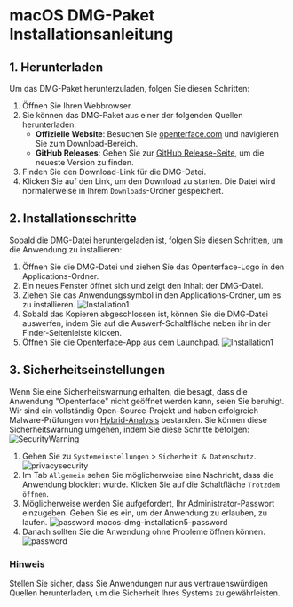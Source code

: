 # macOS DMG-Paket Installationsanleitung

## 1. Herunterladen

Um das DMG-Paket herunterzuladen, folgen Sie diesen Schritten:

1. Öffnen Sie Ihren Webbrowser.
2. Sie können das DMG-Paket aus einer der folgenden Quellen herunterladen:
   - **Offizielle Website**: Besuchen Sie [openterface.com](https://openterface.com) und navigieren Sie zum Download-Bereich.
   - **GitHub Releases**: Gehen Sie zur [GitHub Release-Seite](https://github.com/TechxArtisanStudio/Openterface_MacOS/releases), um die neueste Version zu finden.
3. Finden Sie den Download-Link für die DMG-Datei.
4. Klicken Sie auf den Link, um den Download zu starten. Die Datei wird normalerweise in Ihrem `Downloads`-Ordner gespeichert.

## 2. Installationsschritte

Sobald die DMG-Datei heruntergeladen ist, folgen Sie diesen Schritten, um die Anwendung zu installieren:

1. Öffnen Sie die DMG-Datei und ziehen Sie das Openterface-Logo in den Applications-Ordner.
2. Ein neues Fenster öffnet sich und zeigt den Inhalt der DMG-Datei.
3. Ziehen Sie das Anwendungssymbol in den Applications-Ordner, um es zu installieren.
![Installation1](https://assets.openterface.com/images/guide/macos-dmg-installation1.webp)
4. Sobald das Kopieren abgeschlossen ist, können Sie die DMG-Datei auswerfen, indem Sie auf die Auswerf-Schaltfläche neben ihr in der Finder-Seitenleiste klicken.
5. Öffnen Sie die Openterface-App aus dem Launchpad.
![Installation1](https://assets.openterface.com/images/guide/macos-dmg-installation2.webp)


## 3. Sicherheitseinstellungen

Wenn Sie eine Sicherheitswarnung erhalten, die besagt, dass die Anwendung "Openterface" nicht geöffnet werden kann, seien Sie beruhigt. Wir sind ein vollständig Open-Source-Projekt und haben erfolgreich Malware-Prüfungen von [Hybrid-Analysis](https://www.hybrid-analysis.com/) bestanden. Sie können diese Sicherheitswarnung umgehen, indem Sie diese Schritte befolgen:
![SecurityWarning](https://assets.openterface.com/images/guide/macos-dmg-installation3-not-opened.webp)

1. Gehen Sie zu `Systemeinstellungen` > `Sicherheit & Datenschutz`.
![privacysecurity](https://assets.openterface.com/images/guide/macos-dmg-installation4-privacysecurity.webp)
2. Im Tab `Allgemein` sehen Sie möglicherweise eine Nachricht, dass die Anwendung blockiert wurde. Klicken Sie auf die Schaltfläche `Trotzdem öffnen`.
3. Möglicherweise werden Sie aufgefordert, Ihr Administrator-Passwort einzugeben. Geben Sie es ein, um der Anwendung zu erlauben, zu laufen.
![password](https://assets.openterface.com/images/guide/macos-dmg-installation5-password.webp)
macos-dmg-installation5-password
4. Danach sollten Sie die Anwendung ohne Probleme öffnen können.
![password](https://assets.openterface.com/images/guide/macos-dmg-installation6-opened.webp)

### Hinweis

Stellen Sie sicher, dass Sie Anwendungen nur aus vertrauenswürdigen Quellen herunterladen, um die Sicherheit Ihres Systems zu gewährleisten.
